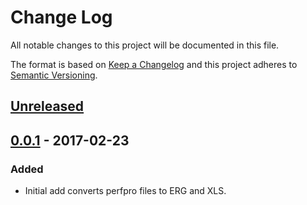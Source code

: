 # Change Log
All notable changes to this project will be documented in this file.

The format is based on [Keep a Changelog](http://keepachangelog.com/)
and this project adheres to [Semantic Versioning](http://semver.org/).


## [Unreleased]

## [0.0.1] - 2017-02-23
### Added
- Initial add converts perfpro files to ERG and XLS.

[Unreleased]: https://github.com/plandes/clj-nlp-parse/compare/v0.0.1...HEAD
[0.0.1]: https://github.com/plandes/clj-nlp-parse/compare/v0.0.1...v0.0.1
